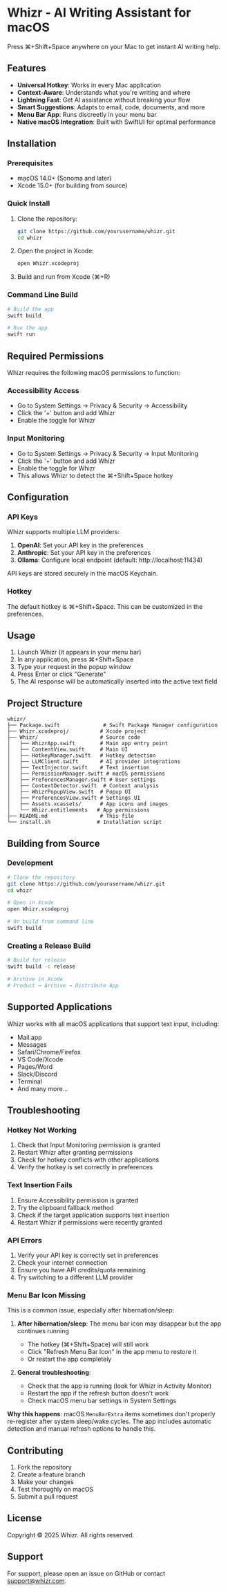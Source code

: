 # Whizr - AI Writing Assistant for macOS

Press ⌘+Shift+Space anywhere on your Mac to get instant AI writing help.

## Features

- **Universal Hotkey**: Works in every Mac application
- **Context-Aware**: Understands what you're writing and where
- **Lightning Fast**: Get AI assistance without breaking your flow
- **Smart Suggestions**: Adapts to email, code, documents, and more
- **Menu Bar App**: Runs discreetly in your menu bar
- **Native macOS Integration**: Built with SwiftUI for optimal performance

## Installation

### Prerequisites

- macOS 14.0+ (Sonoma and later)
- Xcode 15.0+ (for building from source)

### Quick Install

1. Clone the repository:
   ```bash
   git clone https://github.com/yourusername/whizr.git
   cd whizr
   ```

2. Open the project in Xcode:
   ```bash
   open Whizr.xcodeproj
   ```

3. Build and run from Xcode (⌘+R)

### Command Line Build

```bash
# Build the app
swift build

# Run the app
swift run
```

## Required Permissions

Whizr requires the following macOS permissions to function:

### Accessibility Access
- Go to System Settings → Privacy & Security → Accessibility
- Click the '+' button and add Whizr
- Enable the toggle for Whizr

### Input Monitoring
- Go to System Settings → Privacy & Security → Input Monitoring
- Click the '+' button and add Whizr
- Enable the toggle for Whizr
- This allows Whizr to detect the ⌘+Shift+Space hotkey

## Configuration

### API Keys

Whizr supports multiple LLM providers:

1. **OpenAI**: Set your API key in the preferences
2. **Anthropic**: Set your API key in the preferences
3. **Ollama**: Configure local endpoint (default: http://localhost:11434)

API keys are stored securely in the macOS Keychain.

### Hotkey

The default hotkey is ⌘+Shift+Space. This can be customized in the preferences.

## Usage

1. Launch Whizr (it appears in your menu bar)
2. In any application, press ⌘+Shift+Space
3. Type your request in the popup window
4. Press Enter or click "Generate"
5. The AI response will be automatically inserted into the active text field

## Project Structure

```
whizr/
├── Package.swift              # Swift Package Manager configuration
├── Whizr.xcodeproj/          # Xcode project
├── Whizr/                    # Source code
│   ├── WhizrApp.swift        # Main app entry point
│   ├── ContentView.swift     # Main UI
│   ├── HotkeyManager.swift   # Hotkey detection
│   ├── LLMClient.swift       # AI provider integrations
│   ├── TextInjector.swift    # Text insertion
│   ├── PermissionManager.swift # macOS permissions
│   ├── PreferencesManager.swift # User settings
│   ├── ContextDetector.swift  # Context analysis
│   ├── WhizrPopupView.swift  # Popup UI
│   ├── PreferencesView.swift # Settings UI
│   ├── Assets.xcassets/      # App icons and images
│   └── Whizr.entitlements   # App permissions
├── README.md                 # This file
└── install.sh               # Installation script
```

## Building from Source

### Development

```bash
# Clone the repository
git clone https://github.com/yourusername/whizr.git
cd whizr

# Open in Xcode
open Whizr.xcodeproj

# Or build from command line
swift build
```

### Creating a Release Build

```bash
# Build for release
swift build -c release

# Archive in Xcode
# Product → Archive → Distribute App
```

## Supported Applications

Whizr works with all macOS applications that support text input, including:

- Mail.app
- Messages
- Safari/Chrome/Firefox
- VS Code/Xcode
- Pages/Word
- Slack/Discord
- Terminal
- And many more...

## Troubleshooting

### Hotkey Not Working

1. Check that Input Monitoring permission is granted
2. Restart Whizr after granting permissions
3. Check for hotkey conflicts with other applications
4. Verify the hotkey is set correctly in preferences

### Text Insertion Fails

1. Ensure Accessibility permission is granted
2. Try the clipboard fallback method
3. Check if the target application supports text insertion
4. Restart Whizr if permissions were recently granted

### API Errors

1. Verify your API key is correctly set in preferences
2. Check your internet connection
3. Ensure you have API credits/quota remaining
4. Try switching to a different LLM provider

### Menu Bar Icon Missing

This is a common issue, especially after hibernation/sleep:

1. **After hibernation/sleep**: The menu bar icon may disappear but the app continues running
   - The hotkey (⌘+Shift+Space) will still work
   - Click "Refresh Menu Bar Icon" in the app menu to restore it
   - Or restart the app completely

2. **General troubleshooting**:
   - Check that the app is running (look for Whizr in Activity Monitor)
   - Restart the app if the refresh button doesn't work
   - Check macOS menu bar settings in System Settings

**Why this happens**: macOS `MenuBarExtra` items sometimes don't properly re-register after system sleep/wake cycles. The app includes automatic detection and manual refresh options to handle this.

## Contributing

1. Fork the repository
2. Create a feature branch
3. Make your changes
4. Test thoroughly on macOS
5. Submit a pull request

## License

Copyright © 2025 Whizr. All rights reserved.

## Support

For support, please open an issue on GitHub or contact support@whizr.com. 